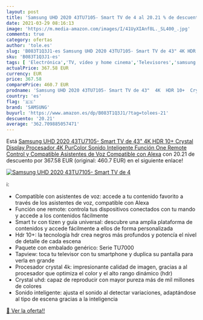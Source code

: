 ```yaml
---
layout: post
title: 'Samsung UHD 2020 43TU7105- Smart TV de 4 al 20.21 % de descuento'
date: 2021-03-29 08:16:13
image: 'https://m.media-amazon.com/images/I/41UyXIAnf8L._SL400_.jpg'
comments: true
category: ofertas
author: 'tole.es'
slug: 'B083T1Q3J1-es Samsung UHD 2020 43TU7105- Smart TV de 43" 4K HDR 10+...'
sku: 'B083T1Q3J1-es'
tags: [ 'Electrónica','TV, vídeo y home cinema','Televisores','samsung','smart','tv', ]
actualPrice: 367.58 EUR
currency: EUR
price: 367.58
comparePrice: 460.7 EUR
prodname: 'Samsung UHD 2020 43TU7105- Smart TV de 43"  4K  HDR 10+  Crystal Display  Procesador 4K  PurColor  Sonido Inteligente  Función One Remote Control y Compatible Asistentes de Voz  Compatible con Alexa'
country: 'es'
flag: '🇪🇸'
brand: 'SAMSUNG'
buyurl: 'https://www.amazon.es/dp/B083T1Q3J1/?tag=tolees-21'
descuento: '20.21'
average: '362.709885057471'
---
```


Está [Samsung UHD 2020 43TU7105- Smart TV de 43"  4K  HDR 10+  Crystal Display  Procesador 4K  PurColor  Sonido Inteligente  Función One Remote Control y Compatible Asistentes de Voz  Compatible con Alexa](https://www.amazon.es/dp/B083T1Q3J1/?tag=tolees-21) con 20.21 de descuento por 367.58 EUR (original: 460.7 EUR) en el siguiente enlace!

[![Samsung UHD 2020 43TU7105- Smart TV de 4](https://m.media-amazon.com/images/I/41UyXIAnf8L._SL400_.jpg)](https://www.amazon.es/dp/B083T1Q3J1/?tag=tolees-21)

ℹ️:

- Compatible con asistentes de voz: accede a tu contenido favorito a través de los asistentes de voz, compatible con Alexa
- Función one remote: controla tus dispositivos conectados con tu mando y accede a los contenidos fácilmente
- Smart tv con tizen y guía universal: descubre una amplia plataforma de contenidos y accede fácilmente a ellos de forma personalizada
- Hdr 10+: la tecnología hdr crea negros más profundos y potencía el nivel de detalle de cada escena
- Paquete con embalado genérico: Serie TU7000
- Tapview: toca tu televisor con tu smartphone y duplica su pantalla para verla en grande
- Procesador crystal 4k: impresionante calidad de imagen, gracias a al procesador que optimiza el color y el alto rango dinámico (hdr)
- Crystal uhd: capaz de reproducir con mayor pureza más de mil millones de colores
- Sonido inteligente: ajusta el sonido al detectar variaciones, adaptándose al tipo de escena gracias a la inteligencia

[🛒 Ver la oferta!!](https://www.amazon.es/dp/B083T1Q3J1/?tag=tolees-21)
